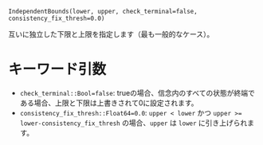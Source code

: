 ```
IndependentBounds(lower, upper, check_terminal=false, consistency_fix_thresh=0.0)
```

互いに独立した下限と上限を指定します（最も一般的なケース）。

# キーワード引数

  * `check_terminal::Bool=false`: trueの場合、信念内のすべての状態が終端である場合、上限と下限は上書きされて0に設定されます。
  * `consistency_fix_thresh::Float64=0.0`: `upper < lower` かつ `upper >= lower-consistency_fix_thresh` の場合、`upper` は `lower` に引き上げられます。
